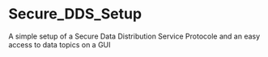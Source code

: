 # Secure_DDS_Setup
A simple setup of a Secure Data Distribution Service Protocole and an easy access to data topics on a GUI
